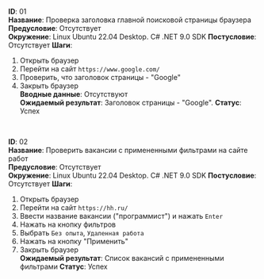 **ID**: 01 \
**Название**: Проверка заголовка главной поисковой страницы браузера \
**Предусловие**: Отсутствует \
**Окружение**: Linux Ubuntu 22.04 Desktop. C# .NET 9.0 SDK
**Постусловие**: Отсутствует
**Шаги**:
  1. Открыть браузер
  2. Перейти на сайт `https://www.google.com/`
  3. Проверить, что заголовок страницы - "Google"
  4. Закрыть браузер \
**Вводные данные**: Отсутствуют \
**Ожидаемый результат**: Заголовок страницы - "Google".
**Статус**: Успех

<br>

**ID**: 02 \
**Название**: Проверить вакансии с примененными фильтрами на сайте работ \
**Предусловие**: Отсутствует \
**Окружение**: Linux Ubuntu 22.04 Desktop. C# .NET 9.0 SDK
**Постусловие**: Отсутствует
**Шаги**:
  1. Открыть браузер
  2. Перейти на сайт `https://hh.ru/`
  3. Ввести название вакансии ("программист") и нажать `Enter`
  4. Нажать на кнопку фильтров
  5. Выбрать `Без опыта`, `Удаленная работа`
  6. Нажать на кнопку "Применить"
  7. Закрыть браузер \
**Ожидаемый результат**: Список вакансий с примененными фильтрами
**Статус**: Успех